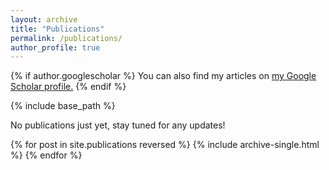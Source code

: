 ```yaml
---
layout: archive
title: "Publications"
permalink: /publications/
author_profile: true
---
```


{% if author.googlescholar %}
  You can also find my articles on <u><a href="{{author.googlescholar}}">my Google Scholar profile</a>.</u>
{% endif %}

{% include base_path %}

No publications just yet, stay tuned for any updates!

{% for post in site.publications reversed %}
  {% include archive-single.html %}
{% endfor %}
